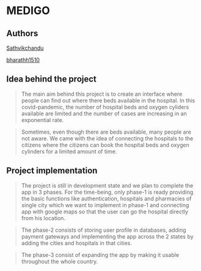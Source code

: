 # MEDIGO


## Authors


 [Sathvikchandu]()
 
 
 
 [bharathh1510]()

## Idea behind the project 
>The main aim behind this project is to create an interface where people can find out where there beds available in the hospital. In this covid-pandemic, the number of hospital beds and oxygen cyliders available are limited and the number of cases are increasing in an exponential rate.

>Sometimes, even though there are beds available, many people are not aware. We came with the idea of connecting the hospitals to the citizens where the citizens can book the hospital beds and oxygen cylinders for a limited amount of time.

## Project implementation
>The project is still in development state and we plan to complete the app in 3 phases. For the time-being, only phase-1 is ready providing the basic functions like authentication, hospitals and pharmacies of single city which we want to implement in phase-1 and connecting app with google maps so that the user can go the hospital directly from his location.

>The phase-2 consists of storing user profile in databases, adding payment gateways and implementing the app across the 2 states by adding the cities and hospitals in that cities.

>The phase-3 consist of expanding the app by making it usable throughout the whole country. 




